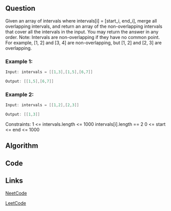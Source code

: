 ## Question
Given an array of intervals where intervals[i] = [start_i, end_i], merge all overlapping intervals, and return an array of the non-overlapping intervals that cover all the intervals in the input.
You may return the answer in any order.
Note: Intervals are non-overlapping if they have no common point. For example, [1, 2] and [3, 4] are non-overlapping, but [1, 2] and [2, 3] are overlapping.
### Example 1:


```java
Input: intervals = [[1,3],[1,5],[6,7]]

Output: [[1,5],[6,7]]

```
### Example 2:


```java
Input: intervals = [[1,2],[2,3]]

Output: [[1,3]]

```
Constraints:
1 <= intervals.length <= 1000
intervals[i].length == 2
0 <= start <= end <= 1000


## Algorithm

## Code

## Links

[NeetCode](https://neetcode.io/problems/merge-intervals)

[LeetCode](https://leetcode.com/problems/merge-intervals)
